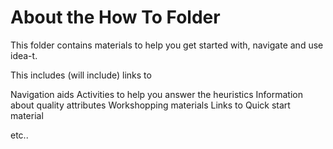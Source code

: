 # About the How To Folder

This folder contains materials to help you get started with, navigate and use idea-t.

This includes (will include) links to 

Navigation aids
Activities to help you answer the heuristics
Information about quality attributes
Workshopping materials
Links to Quick start material

etc..

